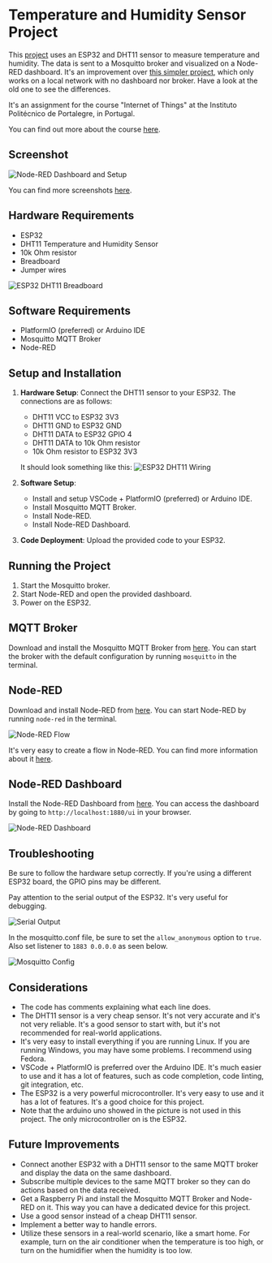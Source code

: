 # Temperature and Humidity Sensor Project

This [project](https://github.com/joaoalexarruda/esp32_dht11_mosquito_node-red) uses an ESP32 and DHT11 sensor to measure temperature and humidity. The data is sent to a Mosquitto broker and visualized on a Node-RED dashboard. It's an improvement over [this simpler project](https://github.com/joaoalexarruda/esp32_dht), which only works on a local network with no dashboard nor broker. Have a look at the old one to see the differences.

It's an assignment for the course "Internet of Things" at the Instituto Politécnico de Portalegre, in Portugal.

You can find out more about the course [here](https://www.ipportalegre.pt/pt/oferta-formativa/pos-graduacao-data-science-and-digital-transformation).

## Screenshot

![Node-RED Dashboard and Setup](https://imgur.com/voznaFv.png)

You can find more screenshots [here](https://imgur.com/a/jabCIWW).

## Hardware Requirements

- ESP32
- DHT11 Temperature and Humidity Sensor
- 10k Ohm resistor
- Breadboard
- Jumper wires

![ESP32 DHT11 Breadboard](https://imgur.com/WF8ZJ7I.jpg)

## Software Requirements

- PlatformIO (preferred) or Arduino IDE
- Mosquitto MQTT Broker
- Node-RED

## Setup and Installation

1. **Hardware Setup**: Connect the DHT11 sensor to your ESP32. The connections are as follows:

   - DHT11 VCC to ESP32 3V3
   - DHT11 GND to ESP32 GND
   - DHT11 DATA to ESP32 GPIO 4
   - DHT11 DATA to 10k Ohm resistor
   - 10k Ohm resistor to ESP32 3V3

   It should look something like this:
   ![ESP32 DHT11 Wiring](https://imgur.com/MiuOGkL.jpg)

2. **Software Setup**: 
   - Install and setup VSCode + PlatformIO (preferred) or Arduino IDE.
   - Install Mosquitto MQTT Broker.
   - Install Node-RED.
   - Install Node-RED Dashboard.

3. **Code Deployment**: Upload the provided code to your ESP32.

## Running the Project

1. Start the Mosquitto broker.
2. Start Node-RED and open the provided dashboard.
3. Power on the ESP32.

## MQTT Broker

Download and install the Mosquitto MQTT Broker from [here](https://mosquitto.org/download/).
You can start the broker with the default configuration by running `mosquitto` in the terminal.

## Node-RED

Download and install Node-RED from [here](https://nodered.org/docs/getting-started/local).
You can start Node-RED by running `node-red` in the terminal.

![Node-RED Flow](https://imgur.com/jv2cUAx.png)

It's very easy to create a flow in Node-RED. You can find more information about it [here](https://nodered.org/docs/getting-started/first-flow).


## Node-RED Dashboard

Install the Node-RED Dashboard from [here](https://flows.nodered.org/node/node-red-dashboard).
You can access the dashboard by going to `http://localhost:1880/ui` in your browser.

![Node-RED Dashboard](https://imgur.com/XGUOuPg.png)

## Troubleshooting

Be sure to follow the hardware setup correctly. If you're using a different ESP32 board, the GPIO pins may be different.

Pay attention to the serial output of the ESP32. It's very useful for debugging.

![Serial Output](https://imgur.com/kPssBJ0.png)

In the mosquitto.conf file, be sure to set the `allow_anonymous` option to `true`.
Also set listener to `1883 0.0.0.0` as seen below.

![Mosquitto Config](https://imgur.com/OqW4wx4.png)

## Considerations

- The code has comments explaining what each line does.
- The DHT11 sensor is a very cheap sensor. It's not very accurate and it's not very reliable. It's a good sensor to start with, but it's not recommended for real-world applications.
- It's very easy to install everything if you are running Linux. If you are running Windows, you may have some problems. I recommend using Fedora.
- VSCode + PlatformIO is preferred over the Arduino IDE. It's much easier to use and it has a lot of features, such as code completion, code linting, git integration, etc.
- The ESP32 is a very powerful microcontroller. It's very easy to use and it has a lot of features. It's a good choice for this project.
- Note that the arduino uno showed in the picture is not used in this project. The only microcontroller on is the ESP32.

## Future Improvements

- Connect another ESP32 with a DHT11 sensor to the same MQTT broker and display the data on the same dashboard.
- Subscribe multiple devices to the same MQTT broker so they can do actions based on the data received.
- Get a Raspberry Pi and install the Mosquitto MQTT Broker and Node-RED on it. This way you can have a dedicated device for this project.
- Use a good sensor instead of a cheap DHT11 sensor.
- Implement a better way to handle errors.
- Utilize these sensors in a real-world scenario, like a smart home. For example, turn on the air conditioner when the temperature is too high, or turn on the humidifier when the humidity is too low.